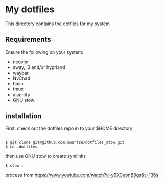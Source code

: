 # My dotfiles

This directory contains the dotfiles for my system

## Requirements

Ensure the following on your system:
* neovim
* sway, i3 and/or hyprland
* waybar
* NvChad
* bash
* tmux
* alacritty
* GNU stow

## installation

First, check out the dotfiles repo in to your $HOME directory

```

$ git clone git@github.com:swartze/dotfiles_stow.git
$ cd .dotfiles

```

then use GNU stow to create symlinks

```
$ stow .
```

process from https://www.youtube.com/watch?v=y6XCebnB9gs&t=136s

